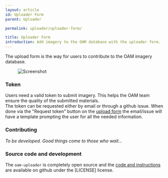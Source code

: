 ```yaml
---
layout: article
id: Uploader Form
parent: Uploader

permalink: uploader/uploader-form/

title: Uploader Form
introduction: Add imagery to the OAM database with the uploader form.
---
```


The upload form is the way for users to contribute to the OAM imagery database.

<figure class="align-center">
  <img src="{{ site.baseurl }}/assets/graphics/content/uploader/form.png" alt="Screenshot" />
</figure>

### Token
Users need a valid token to submit imagery. This helps the OAM team ensure the quality of the submitted materials.  
The token can be requested either by email or through a github issue. When done via the "Request token" button on the [upload form](https://upload.openaerialmap.org) the email/issue will have a template prompting the user for all the needed information.

### Contributing

*To be developed. Good things come to those who wait...*

### Source code and development
The `oam-uploader` is completely open source and the [code and instructions](https://github.com/hotosm/oam-uploader) are available on github under the [LICENSE] license.
